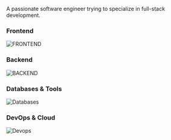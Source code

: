 A passionate software engineer trying to specialize in full-stack development.

### Frontend
![FRONTEND](https://skillicons.dev/icons?i=html,css,js,ts,bootstrap,tailwind,react,nextjs,electron)

### Backend
![BACKEND](https://skillicons.dev/icons?i=java,kotlin,spring,python,express)

### Databases & Tools
![Databases](https://skillicons.dev/icons?i=mongodb,postgresql,mysql,firebase,graphql,prisma,postman)

### DevOps & Cloud
![Devops](https://skillicons.dev/icons?i=git,azure,vercel,netlify,heroku)
